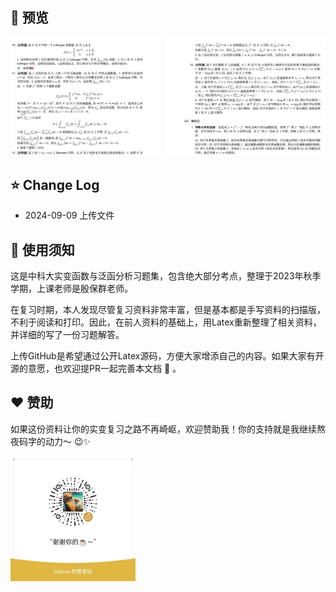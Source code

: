 ## 📌 预览
<img src="figures/preview.png" alt="支付宝" style="height: auto;">

## :star: Change Log
* 2024-09-09 上传文件

## :sunflower: 使用须知
这是中科大实变函数与泛函分析习题集，包含绝大部分考点，整理于2023年秋季学期，上课老师是殷保群老师。

在复习时期，本人发现尽管复习资料非常丰富，但是基本都是手写资料的扫描版，不利于阅读和打印。因此，在前人资料的基础上，用Latex重新整理了相关资料，并详细的写了一份习题解答。

上传GitHub是希望通过公开Latex源码，方便大家增添自己的内容。如果大家有开源的意愿，也欢迎提PR一起完善本文档 :rocket: 。

## :heart: 赞助
如果这份资料让你的实变复习之路不再崎岖，欢迎赞助我！你的支持就是我继续熬夜码字的动力～ 😉✨

<img src="figures/wechatpay.jpg" alt="微信" style="width: 200px; height: auto;">